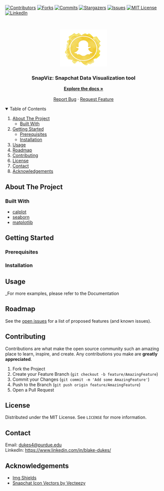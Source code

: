 <!--
*** Thanks for checking out the Best-README-Template. If you have a suggestion
*** that would make this better, please fork the repo and create a pull request
*** or simply open an issue with the tag "enhancement".
*** Thanks again! Now go create something AMAZING! :D
-->



<!-- PROJECT SHIELDS -->
<!--
*** I'm using markdown "reference style" links for readability.
*** Reference links are enclosed in brackets [ ] instead of parentheses ( ).
*** See the bottom of this document for the declaration of the reference variables
*** for contributors-url, forks-url, etc. This is an optional, concise syntax you may use.
*** https://www.markdownguide.org/basic-syntax/#reference-style-links
-->
[![Contributors][contributors-shield]][contributors-url]
[![Forks][forks-shield]][forks-url]
[![Commits][commit-shield]][commit-url]
[![Stargazers][stars-shield]][stars-url]
[![Issues][issues-shield]][issues-url]
[![MIT License][license-shield]][license-url]
[![LinkedIn][linkedin-shield]][linkedin-url]



<!-- PROJECT LOGO -->
<br />
<p align="center">
  <a href="https://github.com/BlakeMaD/SnapchatDataVisualization">
    <img src="images/icon.png" alt="Logo" width="150" height="120">
  </a>

  <h3 align="center">SnapViz: Snapchat Data Visualization tool</h3>
  <p align="center">
    <a href="https://github.com/BlakeMaD/SnapchatDataVisualization"><strong>Explore the docs »</strong></a>
    <br />
    <br />
    <a href="https://github.com/BlakeMaD/SnapchatDataVisualization/issues">Report Bug</a>
    ·
    <a href="https://github.com/BlakeMaD/SnapchatDataVisualization/issues">Request Feature</a>
  </p>
</p>



<!-- TABLE OF CONTENTS -->
<details open="open">
  <summary>Table of Contents</summary>
  <ol>
    <li>
      <a href="#about-the-project">About The Project</a>
      <ul>
        <li><a href="#built-with">Built With</a></li>
      </ul>
    </li>
    <li>
      <a href="#getting-started">Getting Started</a>
      <ul>
        <li><a href="#prerequisites">Prerequisites</a></li>
        <li><a href="#installation">Installation</a></li>
      </ul>
    </li>
    <li><a href="#usage">Usage</a></li>
    <li><a href="#roadmap">Roadmap</a></li>
    <li><a href="#contributing">Contributing</a></li>
    <li><a href="#license">License</a></li>
    <li><a href="#contact">Contact</a></li>
    <li><a href="#acknowledgements">Acknowledgements</a></li>
  </ol>
</details>



<!-- ABOUT THE PROJECT -->
## About The Project


### Built With

* [calplot](https://calplot.readthedocs.io/en/latest/)
* [seaborn](https://seaborn.pydata.org/)
* [matplotlib](https://matplotlib.org/)



<!-- GETTING STARTED -->
## Getting Started

### Prerequisites

### Installation

<!-- USAGE EXAMPLES -->
## Usage


_For more examples, please refer to the Documentation

<!-- ROADMAP -->
## Roadmap

See the [open issues](https://github.com/BlakeMaD/SnapchatDataVisualization/issues) for a list of proposed features (and known issues).



<!-- CONTRIBUTING -->
## Contributing

Contributions are what make the open source community such an amazing place to learn, inspire, and create. Any contributions you make are **greatly appreciated**.

1. Fork the Project
2. Create your Feature Branch (`git checkout -b feature/AmazingFeature`)
3. Commit your Changes (`git commit -m 'Add some AmazingFeature'`)
4. Push to the Branch (`git push origin feature/AmazingFeature`)
5. Open a Pull Request



<!-- LICENSE -->
## License

Distributed under the MIT License. See `LICENSE` for more information.



<!-- CONTACT -->
## Contact

Email: dukes4@purdue.edu <br />
LinkedIn: https://www.linkedin.com/in/blake-dukes/

<!-- ACKNOWLEDGEMENTS -->
## Acknowledgements
* [Img Shields](https://shields.io)
* [Snapchat Icon Vectors by Vecteezy](https://www.vecteezy.com/free-vector/snapchat-icon)





<!-- MARKDOWN LINKS & IMAGES -->
<!-- https://www.markdownguide.org/basic-syntax/#reference-style-links -->
[contributors-shield]: https://img.shields.io/github/contributors/BlakeMaD/SnapchatDataVisualization.svg?style=flat&logo=github
[contributors-url]: https://github.com/BlakeMaD/SnapchatDataVisualization/graphs/contributors
[forks-shield]: https://img.shields.io/github/forks/BlakeMaD/SnapchatDataVisualization.svg?style=flat&logo=github
[forks-url]: https://github.com/BlakeMaD/SnapchatDataVisualization/network/members
[stars-shield]: https://img.shields.io/github/stars/BlakeMaD/SnapchatDataVisualization?style=flat&logo=github
[stars-url]: https://github.com/BlakeMaD/SnapchatDataVisualization/stargazers
[issues-shield]: https://img.shields.io/github/issues/BlakeMaD/SnapchatDataVisualization?style=flat&logo=github
[issues-url]: https://github.com/BlakeMaD/SnapchatDataVisualization/issues
[license-shield]: https://img.shields.io/github/license/BlakeMaD/SnapchatDataVisualization?style=flat&logo=github
[license-url]: https://github.com/BlakeMaD/SnapchatDataVisualization/blob/master/LICENSE
[linkedin-shield]: https://img.shields.io/badge/-LinkedIn-black.svg?style=flat&logo=linkedin&colorB=555
[linkedin-url]: https://www.linkedin.com/in/blake-dukes/
[commit-shield]: https://img.shields.io/github/commit-activity/m/BlakeMaD/SnapchatDataVisualization
[commit-url]: https://github.com/BlakeMaD/SnapchatDataVisualization/commits
